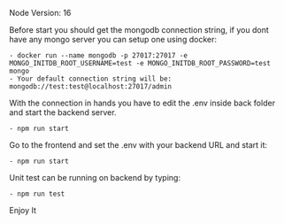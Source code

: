 Node Version: 16


Before start you should get the mongodb connection string, if you dont have any mongo server you can setup one using docker:
    
    - docker run --name mongodb -p 27017:27017 -e MONGO_INITDB_ROOT_USERNAME=test -e MONGO_INITDB_ROOT_PASSWORD=test mongo
    - Your default connection string will be: mongodb://test:test@localhost:27017/admin

With the connection in hands you have to edit the .env inside back folder and start the backend server.

    - npm run start

Go to the frontend and set the .env with your backend URL and start it:

    - npm run start
    
Unit test can be running on backend by typing:
    
    - npm run test

Enjoy It
